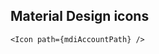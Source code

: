 <script lang="ts">
	import Icon from '$lib/components/Icon.svelte';

	// see: https://materialdesignicons.com/
	const mdiAccountPath = 'M12,4A4,4 0 0,1 16,8A4,4 0 0,1 12,12A4,4 0 0,1 8,8A4,4 0 0,1 12,4M12,14C16.42,14 20,15.79 20,18V20H4V18C4,15.79 7.58,14 12,14Z';

  // https://heroicons.com/
	const adjustmentsOutline = "M12 6V4m0 2a2 2 0 100 4m0-4a2 2 0 110 4m-6 8a2 2 0 100-4m0 4a2 2 0 110-4m0 4v2m0-6V4m6 6v10m6-2a2 2 0 100-4m0 4a2 2 0 110-4m0 4v2m0-6V4"
</script>

## Material Design icons

<Icon path={mdiAccountPath} />

```svelte
<Icon path={mdiAccountPath} />
```
